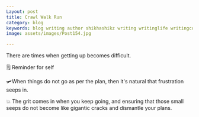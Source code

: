 ```yaml
---
Layout: post
title: Crawl Walk Run
category: blog
keywords: blog writing author shikhashikz writing writinglife writingcommunity dailyblogpost dailyblogpostchallenge marketing abm
image: assets/images/Post154.jpg

---
```

There are times when getting up becomes difficult.

🗒️ Reminder for self

🛩️When things do not go as per the plan, then it's natural that frustration seeps in.

💥 The grit comes in when you keep going, and ensuring that those small seeps do not become like gigantic cracks and dismantle your plans.
